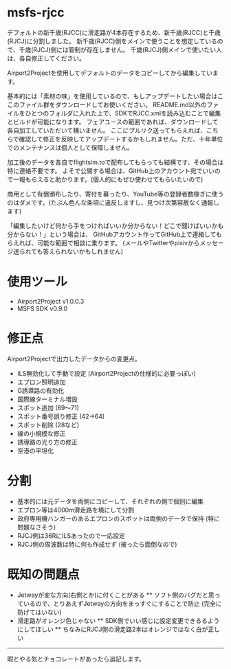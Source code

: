 # msfs-rjcc

デフォルトの新千歳(RJCC)に滑走路が4本存在するため、新千歳(RJCC)と千歳(RJCJ)に分割しました。
新千歳(RJCC)側をメインで使うことを想定しているので、千歳(RJCJ)側には管制が存在しません。
千歳(RJCJ)側メインで使いたい人は、各自修正してください。

Airport2Projectを使用してデフォルトのデータをコピーしてから編集しています。

基本的には「素材の味」を使用しているので、もしアップデートしたい場合はここのファイル群をダウンロードしてお使いください。
README.md以外のファイルをひとつのフォルダに入れた上で、SDKでRJCC.xmlを読み込むことで編集とビルドが可能になります。
フェアユースの範囲であれば、ダウンロードして各自加工していただいて構いません。
ここにプルリク送ってもらえれば、こちらで確認して修正を反映してアップデートするかもしれません。ただ、十年単位でのメンテナンスは個人として保障しません。

加工後のデータを各自でflightsim.toで配布してもらっても結構です、その場合は特に連絡不要です。
よそで公開する場合は、GitHub上のアカウント宛でいいので一報もらえると助かります。(個人的にもぜひ使わせてもらいたいので)

商用として有償頒布したり、寄付を募ったり、YouTube等の登録者数稼ぎに使うのはダメです。(たぶん色んな条項に違反しますし、見つけ次第容赦なく通報します)

「編集したいけど何から手をつければいいか分からない！どこで聞けばいいかも分からない！」という場合は、
GitHubアカウント作ってGitHub上で連絡してもらえれば、可能な範囲で相談に乗ります。
(メールやTwitterやpixivからメッセージ送られても答えられないかもしれません)

# 使用ツール
* Airport2Project v1.0.0.3
* MSFS SDK v0.9.0

# 修正点
Airport2Projectで出力したデータからの変更点。
* ILS無効化して手動で設定 (Airport2Projectの仕様的に必要っぽい)
* エプロン照明追加
* G誘導路の有効化
* 国際線ターミナル増設
* スポット追加 (69～71)
* スポット番号誤り修正 (42→64)
* スポット削除 (28など)
* 線の小規模な修正
* 誘導路の光り方の修正
* 空港の平坦化

# 分割
* 基本的には元データを両側にコピーして、それぞれの側で個別に編集
* エプロン等は4000m滑走路を境にして分割
* 政府専用機ハンガーのあるエプロンのスポットは両側のデータで保持 (特に問題なさそう)
* RJCJ側は36RにILSあったので一応設定
* RJCJ側の周波数は特に何も作成せず (被ったら面倒なので)

# 既知の問題点
* Jetwayが変な方向(右側とか)に付くことがある
** ソフト側のバグだと思っているので、とりあえずJetwayの方向をまっすぐにすることで防止 (完全に防げてはいない)
* 滑走路がオレンジ色じゃない
** SDK側でいい感じに設定変更できるるようにしてほしい
** ちなみにRJCJ側の滑走路2本はオレンジではなく白が正しい

---

暇とやる気とチョコレートがあったら追記します。
